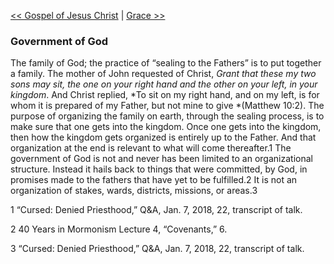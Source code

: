 [<< Gospel of Jesus Christ](Gospel%20of%20Jesus%20Christ.md)  |  [Grace >>](Grace.md)

### Government of God
The family of God; the practice of “sealing to the Fathers” is to put together a family. The mother of John requested of Christ, *Grant that these my two sons may sit, the one on your right hand and the other on your left, in your kingdom*. And Christ replied, *To sit on my right hand, and on my left, is for whom it is prepared of my Father, but not mine to give *(Matthew 10:2). The purpose of organizing the family on earth, through the sealing process, is to make sure that one gets into the kingdom. Once one gets into the kingdom, then how the kingdom gets organized is entirely up to the Father. And that organization at the end is relevant to what will come thereafter.1 The government of God is not and never has been limited to an organizational structure. Instead it hails back to things that were committed, by God, in promises made to the fathers that have yet to be fulfilled.2 It is not an organization of stakes, wards, districts, missions, or areas.3



1 “Cursed: Denied Priesthood,” Q&A, Jan. 7, 2018, 22, transcript of talk.


2 40 Years in Mormonism Lecture 4, “Covenants,” 6.


3 “Cursed: Denied Priesthood,” Q&A, Jan. 7, 2018, 22, transcript of talk.
